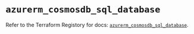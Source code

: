 # `azurerm_cosmosdb_sql_database`

Refer to the Terraform Registory for docs: [`azurerm_cosmosdb_sql_database`](https://registry.terraform.io/providers/hashicorp/azurerm/3.80.0/docs/resources/cosmosdb_sql_database).
